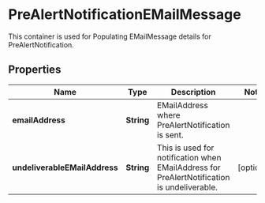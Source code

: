 

# PreAlertNotificationEMailMessage

This container is used for Populating EMailMessage details for PreAlertNotification.

## Properties

| Name | Type | Description | Notes |
|------------ | ------------- | ------------- | -------------|
|**emailAddress** | **String** | EMailAddress where PreAlertNotification is sent. |  |
|**undeliverableEMailAddress** | **String** | This is used for notification when EMailAddress for PreAlertNotification is undeliverable. |  [optional] |



